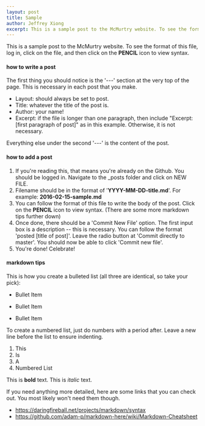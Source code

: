 ```yaml
---
layout: post
title: Sample
author: Jeffrey Xiong
excerpt: This is a sample post to the McMurtry website. To see the format of this file, click on the file, and then click on the PENCIL icon to view syntax.
---
```


This is a sample post to the McMurtry website. To see the format of this file, log in, click on the file, and then click on the **PENCIL** icon to view syntax. 

#### how to write a post

The first thing you should notice is the '---' section at the very top of the page. This is necessary in each post that you make. 

* Layout: should always be set to post.
* Title: whatever the title of the post is.
* Author: your name!
* Excerpt: if the file is longer than one paragraph, then include "Excerpt: [first paragraph of post]" as in this example. Otherwise, it is not necessary.

Everything else under the second '---' is the content of the post.

#### how to add a post

1. If you're reading this, that means you're already on the Github. You should be logged in. Navigate to the _posts folder and click on NEW FILE. 
2. Filename should be in the format of '**YYYY-MM-DD-title.md**'. For example: **2016-02-15-sample.md**
3. You can follow the format of this file to write the body of the post. Click on the **PENCIL** icon to view syntax. (There are some more markdown tips further down)
4. Once done, there should be a 'Commit New File' option. The first input box is a description -- this is necessary. You can follow the format 'posted [title of post]'. Leave the radio button at 'Commit directly to master'. You should now be able to click 'Commit new file'. 
5. You're done! Celebrate!

#### markdown tips

This is how you create a bulleted list (all three are identical, so take your pick):

* Bullet Item
+ Bullet Item
- Bullet Item

To create a numbered list, just do numbers with a period after. Leave a new line before the list to ensure indenting.

1. This
2. Is
3. A
4. Numbered List

This is **bold** text. This is *italic* text.

If you need anything more detailed, here are some links that you can check out. You most likely won't need them though.

* <https://daringfireball.net/projects/markdown/syntax>
* <https://github.com/adam-p/markdown-here/wiki/Markdown-Cheatsheet>
